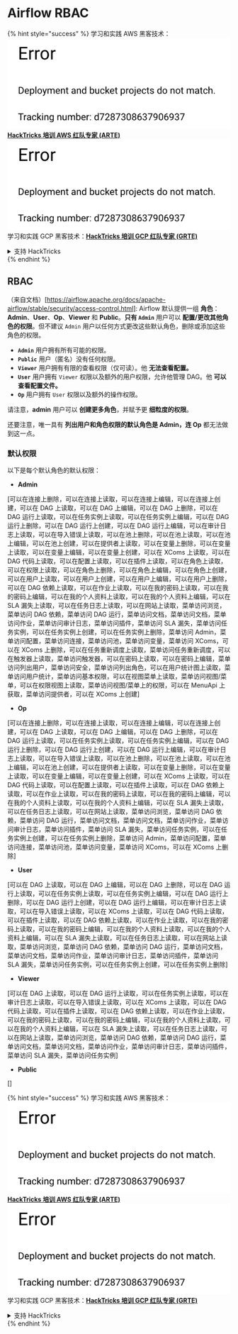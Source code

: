 # Airflow RBAC

{% hint style="success" %}
学习和实践 AWS 黑客技术：<img src="../../.gitbook/assets/image (1) (1).png" alt="" data-size="line">[**HackTricks 培训 AWS 红队专家 (ARTE)**](https://training.hacktricks.xyz/courses/arte)<img src="../../.gitbook/assets/image (1) (1).png" alt="" data-size="line">\
学习和实践 GCP 黑客技术：<img src="../../.gitbook/assets/image (2).png" alt="" data-size="line">[**HackTricks 培训 GCP 红队专家 (GRTE)**<img src="../../.gitbook/assets/image (2).png" alt="" data-size="line">](https://training.hacktricks.xyz/courses/grte)

<details>

<summary>支持 HackTricks</summary>

* 查看 [**订阅计划**](https://github.com/sponsors/carlospolop)!
* **加入** 💬 [**Discord 群组**](https://discord.gg/hRep4RUj7f) 或 [**Telegram 群组**](https://t.me/peass) 或 **关注** 我们的 **Twitter** 🐦 [**@hacktricks\_live**](https://twitter.com/hacktricks\_live)**.**
* **通过向** [**HackTricks**](https://github.com/carlospolop/hacktricks) 和 [**HackTricks Cloud**](https://github.com/carlospolop/hacktricks-cloud) GitHub 仓库提交 PR 分享黑客技巧。

</details>
{% endhint %}

## RBAC

（来自文档）\[https://airflow.apache.org/docs/apache-airflow/stable/security/access-control.html]: Airflow 默认提供一组 **角色**：**Admin**、**User**、**Op**、**Viewer** 和 **Public**。**只有 `Admin`** 用户可以 **配置/更改其他角色的权限**。但不建议 `Admin` 用户以任何方式更改这些默认角色，删除或添加这些角色的权限。

* **`Admin`** 用户拥有所有可能的权限。
* **`Public`** 用户（匿名）没有任何权限。
* **`Viewer`** 用户拥有有限的查看权限（仅可读）。他 **无法查看配置。**
* **`User`** 用户拥有 `Viewer` 权限以及额外的用户权限，允许他管理 DAG。他 **可以查看配置文件。**
* **`Op`** 用户拥有 `User` 权限以及额外的操作权限。

请注意，**admin** 用户可以 **创建更多角色**，并赋予更 **细粒度的权限**。

还要注意，唯一具有 **列出用户和角色权限的默认角色是 Admin，连 Op** 都无法做到这一点。

### 默认权限

以下是每个默认角色的默认权限：

* **Admin**

\[可以在连接上删除，可以在连接上读取，可以在连接上编辑，可以在连接上创建，可以在 DAG 上读取，可以在 DAG 上编辑，可以在 DAG 上删除，可以在 DAG 运行上读取，可以在任务实例上读取，可以在任务实例上编辑，可以在 DAG 运行上删除，可以在 DAG 运行上创建，可以在 DAG 运行上编辑，可以在审计日志上读取，可以在导入错误上读取，可以在池上删除，可以在池上读取，可以在池上编辑，可以在池上创建，可以在提供者上读取，可以在变量上删除，可以在变量上读取，可以在变量上编辑，可以在变量上创建，可以在 XComs 上读取，可以在 DAG 代码上读取，可以在配置上读取，可以在插件上读取，可以在角色上读取，可以在权限上读取，可以在角色上删除，可以在角色上编辑，可以在角色上创建，可以在用户上读取，可以在用户上创建，可以在用户上编辑，可以在用户上删除，可以在 DAG 依赖上读取，可以在作业上读取，可以在我的密码上读取，可以在我的密码上编辑，可以在我的个人资料上读取，可以在我的个人资料上编辑，可以在 SLA 漏失上读取，可以在任务日志上读取，可以在网站上读取，菜单访问浏览，菜单访问 DAG 依赖，菜单访问 DAG 运行，菜单访问文档，菜单访问文档，菜单访问作业，菜单访问审计日志，菜单访问插件，菜单访问 SLA 漏失，菜单访问任务实例，可以在任务实例上创建，可以在任务实例上删除，菜单访问 Admin，菜单访问配置，菜单访问连接，菜单访问池，菜单访问变量，菜单访问 XComs，可以在 XComs 上删除，可以在任务重新调度上读取，菜单访问任务重新调度，可以在触发器上读取，菜单访问触发器，可以在密码上读取，可以在密码上编辑，菜单访问列出用户，菜单访问安全，菜单访问列出角色，可以在用户统计图上读取，菜单访问用户统计，菜单访问基本权限，可以在视图菜单上读取，菜单访问视图/菜单，可以在权限视图上读取，菜单访问视图/菜单上的权限，可以在 MenuApi 上获取，菜单访问提供者，可以在 XComs 上创建]

* **Op**

\[可以在连接上删除，可以在连接上读取，可以在连接上编辑，可以在连接上创建，可以在 DAG 上读取，可以在 DAG 上编辑，可以在 DAG 上删除，可以在 DAG 运行上读取，可以在任务实例上读取，可以在任务实例上编辑，可以在 DAG 运行上删除，可以在 DAG 运行上创建，可以在 DAG 运行上编辑，可以在审计日志上读取，可以在导入错误上读取，可以在池上删除，可以在池上读取，可以在池上编辑，可以在池上创建，可以在提供者上读取，可以在变量上删除，可以在变量上读取，可以在变量上编辑，可以在变量上创建，可以在 XComs 上读取，可以在 DAG 代码上读取，可以在配置上读取，可以在插件上读取，可以在 DAG 依赖上读取，可以在作业上读取，可以在我的密码上读取，可以在我的密码上编辑，可以在我的个人资料上读取，可以在我的个人资料上编辑，可以在 SLA 漏失上读取，可以在任务日志上读取，可以在网站上读取，菜单访问浏览，菜单访问 DAG 依赖，菜单访问 DAG 运行，菜单访问文档，菜单访问文档，菜单访问作业，菜单访问审计日志，菜单访问插件，菜单访问 SLA 漏失，菜单访问任务实例，可以在任务实例上创建，可以在任务实例上删除，菜单访问 Admin，菜单访问配置，菜单访问连接，菜单访问池，菜单访问变量，菜单访问 XComs，可以在 XComs 上删除]

* **User**

\[可以在 DAG 上读取，可以在 DAG 上编辑，可以在 DAG 上删除，可以在 DAG 运行上读取，可以在任务实例上读取，可以在任务实例上编辑，可以在 DAG 运行上删除，可以在 DAG 运行上创建，可以在 DAG 运行上编辑，可以在审计日志上读取，可以在导入错误上读取，可以在 XComs 上读取，可以在 DAG 代码上读取，可以在插件上读取，可以在 DAG 依赖上读取，可以在作业上读取，可以在我的密码上读取，可以在我的密码上编辑，可以在我的个人资料上读取，可以在我的个人资料上编辑，可以在 SLA 漏失上读取，可以在任务日志上读取，可以在网站上读取，菜单访问浏览，菜单访问 DAG 依赖，菜单访问 DAG 运行，菜单访问文档，菜单访问文档，菜单访问作业，菜单访问审计日志，菜单访问插件，菜单访问 SLA 漏失，菜单访问任务实例，可以在任务实例上创建，可以在任务实例上删除]

* **Viewer**

\[可以在 DAG 上读取，可以在 DAG 运行上读取，可以在任务实例上读取，可以在审计日志上读取，可以在导入错误上读取，可以在 XComs 上读取，可以在 DAG 代码上读取，可以在插件上读取，可以在 DAG 依赖上读取，可以在作业上读取，可以在我的密码上读取，可以在我的密码上编辑，可以在我的个人资料上读取，可以在我的个人资料上编辑，可以在 SLA 漏失上读取，可以在任务日志上读取，可以在网站上读取，菜单访问浏览，菜单访问 DAG 依赖，菜单访问 DAG 运行，菜单访问文档，菜单访问文档，菜单访问作业，菜单访问审计日志，菜单访问插件，菜单访问 SLA 漏失，菜单访问任务实例]

* **Public**

\[]

{% hint style="success" %}
学习和实践 AWS 黑客技术：<img src="../../.gitbook/assets/image (1) (1).png" alt="" data-size="line">[**HackTricks 培训 AWS 红队专家 (ARTE)**](https://training.hacktricks.xyz/courses/arte)<img src="../../.gitbook/assets/image (1) (1).png" alt="" data-size="line">\
学习和实践 GCP 黑客技术：<img src="../../.gitbook/assets/image (2).png" alt="" data-size="line">[**HackTricks 培训 GCP 红队专家 (GRTE)**<img src="../../.gitbook/assets/image (2).png" alt="" data-size="line">](https://training.hacktricks.xyz/courses/grte)

<details>

<summary>支持 HackTricks</summary>

* 查看 [**订阅计划**](https://github.com/sponsors/carlospolop)!
* **加入** 💬 [**Discord 群组**](https://discord.gg/hRep4RUj7f) 或 [**Telegram 群组**](https://t.me/peass) 或 **关注** 我们的 **Twitter** 🐦 [**@hacktricks\_live**](https://twitter.com/hacktricks\_live)**.**
* **通过向** [**HackTricks**](https://github.com/carlospolop/hacktricks) 和 [**HackTricks Cloud**](https://github.com/carlospolop/hacktricks-cloud) GitHub 仓库提交 PR 分享黑客技巧。

</details>
{% endhint %}
